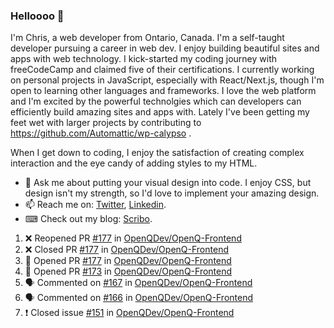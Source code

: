 ### Helloooo 👋

I'm Chris, a web developer from Ontario, Canada. I'm a self-taught developer pursuing a career in web dev. I enjoy building beautiful sites and apps with web technology.
I kick-started my coding journey with freeCodeCamp and claimed five of their certifications.  I currently working on personal projects in JavaScript, especially with React/Next.js, though I'm open to learning other languages and frameworks. I love the web platform and I'm excited by the powerful technolgies which can developers can efficiently build amazing sites and apps with. Lately I've been getting my feet wet with larger projects by contributing to https://github.com/Automattic/wp-calypso .

When I get down to coding, I enjoy the satisfaction of creating complex interaction and the eye candy of adding styles to my HTML. 

- 💬 Ask me about putting your visual design into code. I enjoy CSS, but design isn't my strength, so I'd love to implement your amazing design.
- 📫 Reach me on: [Twitter](https://twitter.com/Christo28120856), [Linkedin](https://www.linkedin.com/in/christopher-stevers-07b9a5204/).
- ⌨ Check out my blog: [Scribo](https://christopherstevers.cf).
<!--
**Christopher-Stevers/Christopher-Stevers** is a ✨ _special_ ✨ repository because its `README.md` (this file) appears on your GitHub profile.

Here are some ideas to get you started:

- 🔭 I’m currently working on ...
- 🌱 I’m currently learning ...
- 👯 I’m looking to collaborate on ...
- 🤔 I’m looking for help with ...
- 😄 Pronouns: ...
- ⚡ Fun fact: ...
-->

<!--START_SECTION:activity-->
1. ❌ Reopened PR [#177](https://github.com/OpenQDev/OpenQ-Frontend/pull/177) in [OpenQDev/OpenQ-Frontend](https://github.com/OpenQDev/OpenQ-Frontend)
2. ❌ Closed PR [#177](https://github.com/OpenQDev/OpenQ-Frontend/pull/177) in [OpenQDev/OpenQ-Frontend](https://github.com/OpenQDev/OpenQ-Frontend)
3. 💪 Opened PR [#177](https://github.com/OpenQDev/OpenQ-Frontend/pull/177) in [OpenQDev/OpenQ-Frontend](https://github.com/OpenQDev/OpenQ-Frontend)
4. 💪 Opened PR [#173](https://github.com/OpenQDev/OpenQ-Frontend/pull/173) in [OpenQDev/OpenQ-Frontend](https://github.com/OpenQDev/OpenQ-Frontend)
5. 🗣 Commented on [#167](https://github.com/OpenQDev/OpenQ-Frontend/issues/167) in [OpenQDev/OpenQ-Frontend](https://github.com/OpenQDev/OpenQ-Frontend)
6. 🗣 Commented on [#166](https://github.com/OpenQDev/OpenQ-Frontend/issues/166) in [OpenQDev/OpenQ-Frontend](https://github.com/OpenQDev/OpenQ-Frontend)
7. ❗️ Closed issue [#151](https://github.com/OpenQDev/OpenQ-Frontend/issues/151) in [OpenQDev/OpenQ-Frontend](https://github.com/OpenQDev/OpenQ-Frontend)
<!--END_SECTION:activity-->
